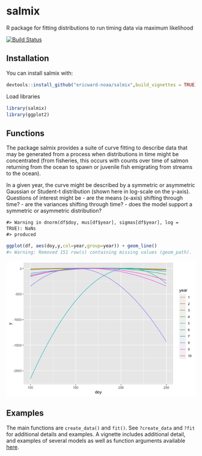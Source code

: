 <!-- README.md is generated from README.Rmd. Please edit that file -->

# salmix

R package for fitting distributions to run timing data via maximum
likelihood

[![Build
Status](https://travis-ci.com/ericward-noaa/salmix.svg?branch=master)](https://travis-ci.com/ericward-noaa/salmix)

## Installation

You can install salmix with:

``` r
devtools::install_github("ericward-noaa/salmix",build_vignettes = TRUE)
```

Load libraries

``` r
library(salmix)
library(ggplot2)
```

## Functions

The package salmix provides a suite of curve fitting to describe data
that may be generated from a process when distributions in time might be
concentrated (from fisheries, this occurs with counts over time of
salmon returning from the ocean to spawn or juvenile fish emigrating
from streams to the ocean).

In a given year, the curve might be described by a symmetric or
asymmetric Gaussian or Student-t distribution (shown here in log-scale
on the y-axis). Questions of interest might be - are the means (x-axis)
shifting through time? - are the variances shifting through time? - does
the model support a symmetric or asymmetric
    distribution?

    #> Warning in dnorm(df$doy, mus[df$year], sigmas[df$year], log = TRUE): NaNs
    #> produced

``` r
ggplot(df, aes(doy,y,col=year,group=year)) + geom_line()
#> Warning: Removed 151 row(s) containing missing values (geom_path).
```

![](README-figs/unnamed-chunk-5-1.png)<!-- -->

## Examples

The main functions are `create_data()` and `fit()`. See `?create_data`
and `?fit` for additional details and examples. A vignette includes
additional detail, and examples of several models as well as function
arguments available
[here](https://github.com/ericward-noaa/salmix/tree/master/vignettes).
